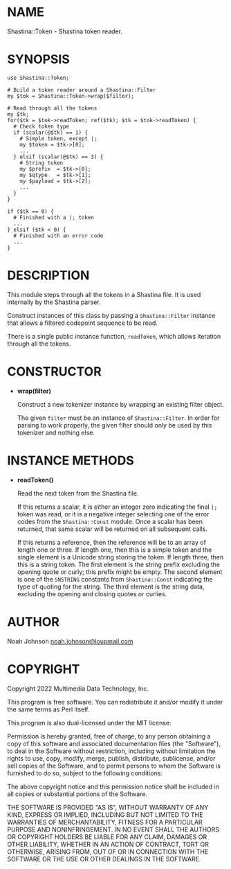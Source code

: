 # NAME

Shastina::Token - Shastina token reader.

# SYNOPSIS

    use Shastina::Token;
    
    # Build a token reader around a Shastina::Filter
    my $tok = Shastina::Token->wrap($filter);
    
    # Read through all the tokens
    my $tk;
    for($tk = $tok->readToken; ref($tk); $tk = $tok->readToken) {
      # Check token type
      if (scalar(@$tk) == 1) {
        # Simple token, except |;
        my $token = $tk->[0];
        ...
      } elsif (scalar(@$tk) == 3) {
        # String token
        my $prefix  = $tk->[0];
        my $qtype   = $tk->[1];
        my $payload = $tk->[2];
        ...
      }
    }
    
    if ($tk == 0) {
      # Finished with a |; token
      ...
    } elsif ($tk < 0) {
      # Finished with an error code
      ...
    }

# DESCRIPTION

This module steps through all the tokens in a Shastina file.  It is used
internally by the Shastina parser.

Construct instances of this class by passing a `Shastina::Filter`
instance that allows a filtered codepoint sequence to be read.

There is a single public instance function, `readToken`, which allows
iteration through all the tokens.

# CONSTRUCTOR

- **wrap(filter)**

    Construct a new tokenizer instance by wrapping an existing filter
    object.

    The given `filter` must be an instance of `Shastina::Filter`.  In
    order for parsing to work properly, the given filter should only be used
    by this tokenizer and nothing else.

# INSTANCE METHODS

- **readToken()**

    Read the next token from the Shastina file.

    If this returns a scalar, it is either an integer zero indicating the
    final `|;` token was read, or it is a negative integer selecting one of
    the error codes from the `Shastina::Const` module.  Once a scalar has
    been returned, that same scalar will be returned on all subsequent
    calls.

    If this returns a reference, then the reference will be to an array of
    length one or three.  If length one, then this is a simple token and the
    single element is a Unicode string storing the token.  If length three,
    then this is a string token.  The first element is the string prefix
    excluding the opening quote or curly; this prefix might be empty.  The
    second element is one of the `SNSTRING` constants from
    `Shastina::Const` indicating the type of quoting for the string.  The
    third element is the string data, excluding the opening and closing
    quotes or curlies.

# AUTHOR

Noah Johnson <noah.johnson@loupmail.com>

# COPYRIGHT

Copyright 2022 Multimedia Data Technology, Inc.

This program is free software.  You can redistribute it and/or modify it
under the same terms as Perl itself.

This program is also dual-licensed under the MIT license:

Permission is hereby granted, free of charge, to any person obtaining a
copy of this software and associated documentation files (the
"Software"), to deal in the Software without restriction, including
without limitation the rights to use, copy, modify, merge, publish,
distribute, sublicense, and/or sell copies of the Software, and to
permit persons to whom the Software is furnished to do so, subject to
the following conditions:

The above copyright notice and this permission notice shall be included
in all copies or substantial portions of the Software.

THE SOFTWARE IS PROVIDED "AS IS", WITHOUT WARRANTY OF ANY KIND, EXPRESS
OR IMPLIED, INCLUDING BUT NOT LIMITED TO THE WARRANTIES OF
MERCHANTABILITY, FITNESS FOR A PARTICULAR PURPOSE AND NONINFRINGEMENT.
IN NO EVENT SHALL THE AUTHORS OR COPYRIGHT HOLDERS BE LIABLE FOR ANY
CLAIM, DAMAGES OR OTHER LIABILITY, WHETHER IN AN ACTION OF CONTRACT,
TORT OR OTHERWISE, ARISING FROM, OUT OF OR IN CONNECTION WITH THE
SOFTWARE OR THE USE OR OTHER DEALINGS IN THE SOFTWARE.
